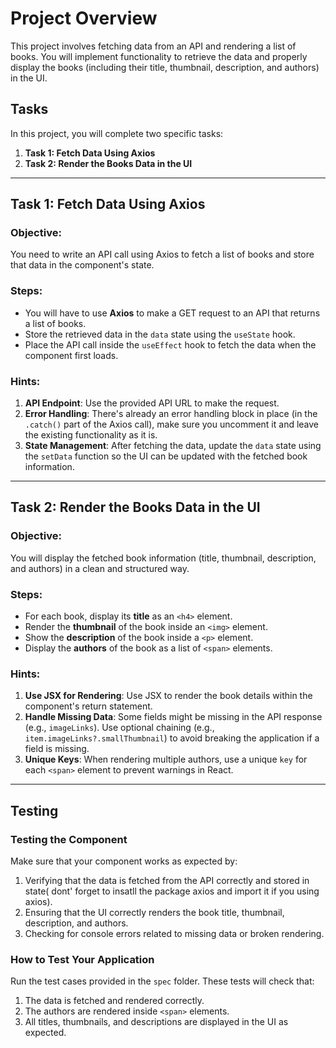 # Project Overview

This project involves fetching data from an API and rendering a list of books. You will implement functionality to retrieve the data and properly display the books (including their title, thumbnail, description, and authors) in the UI.

## Tasks

In this project, you will complete two specific tasks:

1. **Task 1: Fetch Data Using Axios**
2. **Task 2: Render the Books Data in the UI**

---

## Task 1: Fetch Data Using Axios

### Objective:

You need to write an API call using Axios to fetch a list of books and store that data in the component's state.

### Steps:

- You will have to use **Axios** to make a GET request to an API that returns a list of books.
- Store the retrieved data in the `data` state using the `useState` hook.
- Place the API call inside the `useEffect` hook to fetch the data when the component first loads.

### Hints:

1. **API Endpoint**: Use the provided API URL to make the request.
2. **Error Handling**: There's already an error handling block in place (in the `.catch()` part of the Axios call), make sure you uncomment it and leave the existing functionality as it is.
3. **State Management**: After fetching the data, update the `data` state using the `setData` function so the UI can be updated with the fetched book information.

---

## Task 2: Render the Books Data in the UI

### Objective:

You will display the fetched book information (title, thumbnail, description, and authors) in a clean and structured way.

### Steps:

- For each book, display its **title** as an `<h4>` element.
- Render the **thumbnail** of the book inside an `<img>` element.
- Show the **description** of the book inside a `<p>` element.
- Display the **authors** of the book as a list of `<span>` elements.

### Hints:

1. **Use JSX for Rendering**: Use JSX to render the book details within the component's return statement.
2. **Handle Missing Data**: Some fields might be missing in the API response (e.g., `imageLinks`). Use optional chaining (e.g., `item.imageLinks?.smallThumbnail`) to avoid breaking the application if a field is missing.
3. **Unique Keys**: When rendering multiple authors, use a unique `key` for each `<span>` element to prevent warnings in React.

---

## Testing

### Testing the Component

Make sure that your component works as expected by:

1. Verifying that the data is fetched from the API correctly and stored in state( dont' forget to insatll the package axios and import it if you using axios).
2. Ensuring that the UI correctly renders the book title, thumbnail, description, and authors.
3. Checking for console errors related to missing data or broken rendering.

### How to Test Your Application

Run the test cases provided in the `spec` folder. These tests will check that:

1. The data is fetched and rendered correctly.
2. The authors are rendered inside `<span>` elements.
3. All titles, thumbnails, and descriptions are displayed in the UI as expected.
